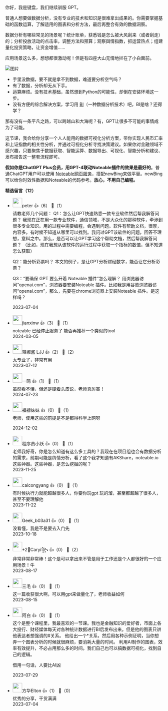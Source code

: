 你好，我是键盘，我们继续驯服 GPT。

普通人想要做数据分析，没有专业的技术和知识是很难拿出成果的。你需要掌握基础的函数运算，了解适用的图表和分析方法，最后再整合有效的数据洞察。

数据分析有哪些常见的场景呢？统计账单，获悉钱是怎么被大风刮来（或者刮走）的；分析投放活动的点击率，调整方法和预算；观察舆情指数，抓运营热点；组建量化投资策略，让资金增值……

应用场景这么多，想想都很激动呢！但是有四座大山无情地拦在了小白面前。

![图片](https://static001.geekbang.org/resource/image/34/04/3422047f92e2d3d2620690eb87fbba04.png?wh=1920x545)

- 手里没数据，要不就是拿不到数据，难道要分析空气吗？
- 有了数据，分析却无从下手。
- 运算麻烦。没有技术基础，虽然想到Python的可能性，却倒在安装环境这一步。
- 没有方便的综合解决方案，学习用 [BI](https://baike.baidu.com/item/%E5%95%86%E4%B8%9A%E6%99%BA%E8%83%BD/406141?fromtitle=BI&fromid=4579902&fr=aladdin)（一种数据分析技术）吧，BI是啥？还得学？

那有没有一条平凡之路，可以跨越山和大海呢？有，GPT让很多不可能的事情成为了可能。

这节课，我会给你分享一个人人能用的数据可视化分析方案，带你实现人民币汇率和上证指数的相关性分析，并通过可视化分析寻找决策建议。如果你对金融领域不感兴趣，只要聚焦于数据获取、智能运算、数据导出、可视化、智能分析和建议、发布报告这一整套流程即可。

**假如你是ChatGPT Plus会员，用GPT-4联动Noteable插件的效果是最好的**。普通ChatGPT用户可以使用 [Noteable网页服务](https://noteable.io)，搭配newBing来做平替。newBing可以给你时效性数据和Noteable的代码参考。**放心，不用自己编程。**
<div><strong>精选留言（12）</strong></div><ul>
<li><img src="https://static001.geekbang.org/account/avatar/00/10/25/87/f3a69d1b.jpg" width="30px"><span>peter</span> 👍（6） 💬（1）<div>请教老师几个问题：
Q1：怎么让GPT快速熟悉一款专业软件然后帮我解答问题？
我现在正在用一款专业软件，通信领域，不是大众化的那种软件，牵涉到很多专业知识。用的过程中需要编程，会遇到问题。软件有帮助文档，很厚，内容多。有时候不知道从哪里可以找到。我问过GPT该软件的问题，回答不理想，意料之中。那么，是否可以让GPT学习这个帮助文档，然后帮我解答问题？ （比如，现在我想从该软件的运行过程中获取一个指标的数值，但不知道怎么获取）

Q2：能分析彩票吗？
本文的例子，是让GPT分析财经数字，能否让它分析彩票？

Q3：“要确保 GPT 要么开着 Noteable 插件”怎么理解？
用浏览器访问“openai.com”，浏览器要安装Noteable 插件。比如我是用谷歌浏览器访问“openai.com”，那么，先要在chrome浏览器上安装Noteable 插件。是这样吗？</div>2023-07-04</li><br/><li><img src="https://thirdwx.qlogo.cn/mmopen/vi_32/Q0j4TwGTfTJGk9ibPRWJZL2FGhPkfJiaWOD0iahMGZEer6iajictbSlBRobuic2gf7Jp8W6YLvSCUXXYRnwsLPtDvsMQ/132" width="30px"><span>jianxinw</span> 👍（3） 💬（1）<div>noteable 已经停止服务了 能否再推荐一个类似的tool</div>2024-03-05</li><br/><li><img src="https://static001.geekbang.org/account/avatar/00/36/a8/bd/ef4708a1.jpg" width="30px"><span>辣椒酱  LJJ</span> 👍（2） 💬（2）<div>太专业了，非常有用</div>2023-07-12</li><br/><li><img src="https://static001.geekbang.org/account/avatar/00/27/46/6b/6c26c731.jpg" width="30px"><span>一鸣</span> 👍（1） 💬（1）<div>虽然看不懂，但还是硬着头皮说，老师真厉害！</div>2024-07-23</li><br/><li><img src="https://static001.geekbang.org/account/avatar/00/12/e1/be/e7c7bb94.jpg" width="30px"><span>福禄妹妹</span> 👍（0） 💬（1）<div>老师，使用这些的前提是不是都得科学上网呀
</div>2024-12-02</li><br/><li><img src="https://static001.geekbang.org/account/avatar/00/0f/7e/bb/947c329a.jpg" width="30px"><span>程序员小跃</span> 👍（0） 💬（1）<div>老师我好奇，你是怎么知道有这么多工具的？我现在在项目组也会有数据分析的需求，前期可能是舆情分析，看了这个我才知道有AKShare，noteable.io 这些神器。这些神器，是怎么挖掘的呢？</div>2023-11-25</li><br/><li><img src="https://static001.geekbang.org/account/avatar/00/0f/67/27/bca407e1.jpg" width="30px"><span>caicongyang</span> 👍（0） 💬（1）<div>有时候执行力就能超越很多人，你要你玩gpt 玩的溜，甚至都超越了很多人，甚至不要理解他</div>2023-11-22</li><br/><li><img src="https://thirdwx.qlogo.cn/mmopen/vi_32/Q0j4TwGTfTKcarPaTIso1yWsK6rNhF7SVMp6AJ0ssAbPBKmGWmKMhYqjiaC1KWBRJseTQ3mLU8IAYkTpmUS0xPw/132" width="30px"><span>Geek_b03a31</span> 👍（0） 💬（1）<div>没看懂，我是不是要去入门先</div>2023-10-18</li><br/><li><img src="https://static001.geekbang.org/account/avatar/00/29/11/b2/110e47b3.jpg" width="30px"><span>+2🌸Caryi꧂</span> 👍（0） 💬（2）<div>非常非常非常棒！这个是可以拿出来不管是用于工作还是个人都很好的一个应用场景！牛</div>2023-08-17</li><br/><li><img src="" width="30px"><span>三毛</span> 👍（0） 💬（1）<div>这一篇收获很大啊，可以用gpt来做量化了，老师收益如何</div>2023-08-15</li><br/><li><img src="https://static001.geekbang.org/account/avatar/00/38/27/b8/33244767.jpg" width="30px"><span>阿白</span> 👍（0） 💬（1）<div>这个是整个课程里，我最喜欢的一节课。我也是金融知识的爱好者，市面上各大投行、财经媒体每天对各种统计数据进行BI后发布出来。但是他的图表只讲他表达者想强调的#关系。
他给出一个*关系，然后用各种示例证明，当你想弄一个图表分析的时候就很麻烦，要消耗大量的时间。
利用AI制作的图表，效率有效提升，不必占用那么多的时间。我们自己也可以搞数据可视化，找到自己的逻辑。

借用一句话，人要比AI凶</div>2023-07-29</li><br/><li><img src="https://static001.geekbang.org/account/avatar/00/1e/b0/02/98f8b0ee.jpg" width="30px"><span>方华Elton</span> 👍（1） 💬（0）<div>优秀的分享，干货满满</div>2023-07-04</li><br/>
</ul>